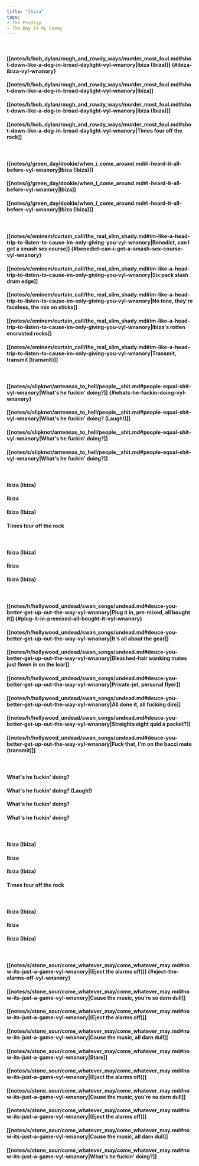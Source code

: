 ```yaml
---
title: "Ibiza"
tags:
- The Prodigy
- The Day Is My Enemy
---
```

&nbsp;
#### [[notes/b/bob_dylan/rough_and_rowdy_ways/murder_most_foul.md#shot-down-like-a-dog-in-broad-daylight-vyl-wnanory|Ibiza (Ibiza)]] {#ibiza-ibiza-vyl-wnanory}
#### [[notes/b/bob_dylan/rough_and_rowdy_ways/murder_most_foul.md#shot-down-like-a-dog-in-broad-daylight-vyl-wnanory|Ibiza]]
#### [[notes/b/bob_dylan/rough_and_rowdy_ways/murder_most_foul.md#shot-down-like-a-dog-in-broad-daylight-vyl-wnanory|Ibiza (Ibiza)]]
#### [[notes/b/bob_dylan/rough_and_rowdy_ways/murder_most_foul.md#shot-down-like-a-dog-in-broad-daylight-vyl-wnanory|Times four off the rock]]
&nbsp;
#### [[notes/g/green_day/dookie/when_i_come_around.md#i-heard-it-all-before-vyl-wnanory|Ibiza (Ibiza)]]
#### [[notes/g/green_day/dookie/when_i_come_around.md#i-heard-it-all-before-vyl-wnanory|Ibiza]]
#### [[notes/g/green_day/dookie/when_i_come_around.md#i-heard-it-all-before-vyl-wnanory|Ibiza (Ibiza)]]
&nbsp;
#### [[notes/e/eminem/curtain_call/the_real_slim_shady.md#im-like-a-head-trip-to-listen-to-cause-im-only-giving-you-vyl-wnanory|Benedict, can I get a smash sex course]] {#benedict-can-i-get-a-smash-sex-course-vyl-wnanory}
#### [[notes/e/eminem/curtain_call/the_real_slim_shady.md#im-like-a-head-trip-to-listen-to-cause-im-only-giving-you-vyl-wnanory|Six pack slash drum edge]]
#### [[notes/e/eminem/curtain_call/the_real_slim_shady.md#im-like-a-head-trip-to-listen-to-cause-im-only-giving-you-vyl-wnanory|No tone, they're faceless, the mix on sticks]]
#### [[notes/e/eminem/curtain_call/the_real_slim_shady.md#im-like-a-head-trip-to-listen-to-cause-im-only-giving-you-vyl-wnanory|Ibiza's rotten encrusted rocks]]
#### [[notes/e/eminem/curtain_call/the_real_slim_shady.md#im-like-a-head-trip-to-listen-to-cause-im-only-giving-you-vyl-wnanory|Transmit, transmit (transmit)]]
&nbsp;
#### [[notes/s/slipknot/antennas_to_hell/people__shit.md#people-equal-shit-vyl-wnanory|What's he fuckin' doing?]] {#whats-he-fuckin-doing-vyl-wnanory}
#### [[notes/s/slipknot/antennas_to_hell/people__shit.md#people-equal-shit-vyl-wnanory|What's he fuckin' doing? (Laugh!)]]
#### [[notes/s/slipknot/antennas_to_hell/people__shit.md#people-equal-shit-vyl-wnanory|What's he fuckin' doing?]]
#### [[notes/s/slipknot/antennas_to_hell/people__shit.md#people-equal-shit-vyl-wnanory|What's he fuckin' doing?]]
&nbsp;
#### Ibiza (Ibiza)
#### Ibiza
#### Ibiza (Ibiza)
#### Times four off the rock
&nbsp;
#### Ibiza (Ibiza)
#### Ibiza
#### Ibiza (Ibiza)
&nbsp;
#### [[notes/h/hollywood_undead/swan_songs/undead.md#deuce-you-better-get-up-out-the-way-vyl-wnanory|Plug it in, pre-mixed, all bought it]] {#plug-it-in-premixed-all-bought-it-vyl-wnanory}
#### [[notes/h/hollywood_undead/swan_songs/undead.md#deuce-you-better-get-up-out-the-way-vyl-wnanory|It's all about the gear]]
#### [[notes/h/hollywood_undead/swan_songs/undead.md#deuce-you-better-get-up-out-the-way-vyl-wnanory|Bleached-hair wanking mates just flown in on the lear]]
#### [[notes/h/hollywood_undead/swan_songs/undead.md#deuce-you-better-get-up-out-the-way-vyl-wnanory|Private-jet, personal flyer]]
#### [[notes/h/hollywood_undead/swan_songs/undead.md#deuce-you-better-get-up-out-the-way-vyl-wnanory|All done it, all fucking dire]]
#### [[notes/h/hollywood_undead/swan_songs/undead.md#deuce-you-better-get-up-out-the-way-vyl-wnanory|Straights eight quid a packet?]]
#### [[notes/h/hollywood_undead/swan_songs/undead.md#deuce-you-better-get-up-out-the-way-vyl-wnanory|Fuck that, I'm on the bacci mate (transmit)]]
&nbsp;
#### What's he fuckin' doing?
#### What's he fuckin' doing? (Laugh!)
#### What's he fuckin' doing?
#### What's he fuckin' doing?
&nbsp;
#### Ibiza (Ibiza)
#### Ibiza
#### Ibiza (Ibiza)
#### Times four off the rock
&nbsp;
#### Ibiza (Ibiza)
#### Ibiza
#### Ibiza (Ibiza)
&nbsp;
#### [[notes/s/stone_sour/come_whatever_may/come_whatever_may.md#now-its-just-a-game-vyl-wnanory|(Eject the alarms off)]] {#eject-the-alarms-off-vyl-wnanory}
#### [[notes/s/stone_sour/come_whatever_may/come_whatever_may.md#now-its-just-a-game-vyl-wnanory|Cause the music, you're so darn dull]]
#### [[notes/s/stone_sour/come_whatever_may/come_whatever_may.md#now-its-just-a-game-vyl-wnanory|(Eject the alarms off)]]
#### [[notes/s/stone_sour/come_whatever_may/come_whatever_may.md#now-its-just-a-game-vyl-wnanory|Cause the music, all darn dull]]
#### [[notes/s/stone_sour/come_whatever_may/come_whatever_may.md#now-its-just-a-game-vyl-wnanory|Stare]]
#### [[notes/s/stone_sour/come_whatever_may/come_whatever_may.md#now-its-just-a-game-vyl-wnanory|(Eject the alarms off)]]
#### [[notes/s/stone_sour/come_whatever_may/come_whatever_may.md#now-its-just-a-game-vyl-wnanory|Cause the music, you're so darn dull]]
#### [[notes/s/stone_sour/come_whatever_may/come_whatever_may.md#now-its-just-a-game-vyl-wnanory|(Eject the alarms off)]]
#### [[notes/s/stone_sour/come_whatever_may/come_whatever_may.md#now-its-just-a-game-vyl-wnanory|Cause the music, all darn dull]]
#### [[notes/s/stone_sour/come_whatever_may/come_whatever_may.md#now-its-just-a-game-vyl-wnanory|What's he fuckin' doing?]]
